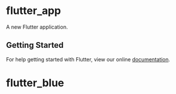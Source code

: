 # flutter_app

A new Flutter application.

## Getting Started

For help getting started with Flutter, view our online
[documentation](https://flutter.io/).
# flutter_blue

